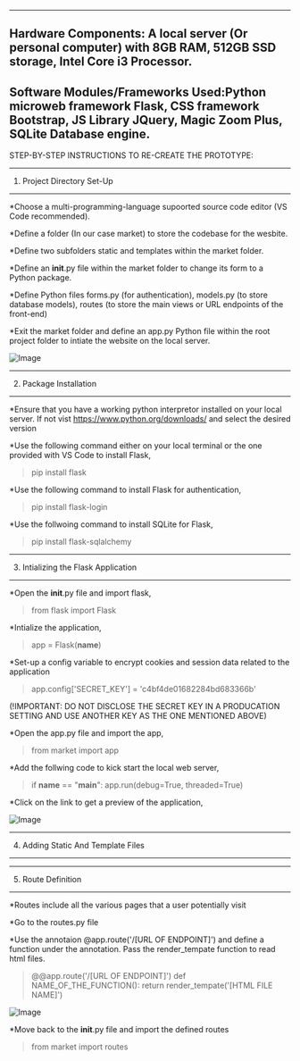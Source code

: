 -------------------------------------------------------------------------------------------------------------------------------------------------------
Hardware Components: A local server (Or personal computer) with 8GB RAM, 512GB SSD storage, Intel Core i3 Processor.
-------------------------------------------------------------------------------------------------------------------------------------------------------
Software Modules/Frameworks Used:Python microweb framework Flask, CSS framework Bootstrap, JS Library JQuery, Magic Zoom Plus, SQLite Database engine.
--------------------------------------------------------------------------------------------------------------------------------------------------------




STEP-BY-STEP INSTRUCTIONS TO RE-CREATE THE PROTOTYPE:

--------------------------------------------------------------------------------------------------------------------------------------------------------------
1. Project Directory Set-Up
---------------------------------------------------------------------------------------------------------------------------------------------------------------
*Choose a multi-programming-language supoorted source code editor (VS Code recommended).

*Define a folder (In our case market) to store the codebase for the wesbite.

*Define two subfolders static and templates within the market folder.

*Define an __init__.py file within the market folder to change its form to a Python package.

*Define Python files forms.py (for authentication), models.py (to store database models), routes (to store the main views or URL endpoints of the front-end)

*Exit the market folder and define an app.py Python file within the root project folder to intiate the website on the local server.

![Image](https://user-images.githubusercontent.com/102164507/177009387-c1d5757a-294d-4071-9894-083909e886fc.PNG)


---------------------------------------------------------------------------------------------------------------------------------------------------------------
2. Package Installation
---------------------------------------------------------------------------------------------------------------------------------------------------------------
*Ensure that you have a working python interpretor installed on your local server. If not vist https://www.python.org/downloads/ and select the desired version

*Use the following command either on your local terminal or the one provided with VS Code to install Flask,
>pip install flask

*Use the following command to install Flask for authentication,
>pip install flask-login

*Use the follwoing command to install SQLite for Flask,
>pip install flask-sqlalchemy

---------------------------------------------------------------------------------------------------------------------------------------------------------------
3. Intializing the Flask Application
---------------------------------------------------------------------------------------------------------------------------------------------------------------
*Open the __init__.py file and import flask,
>from flask import Flask

*Intialize the application,
>app = Flask(__name__)

*Set-up a config variable to encrypt cookies and session data related to the application
>app.config['SECRET_KEY'] = 'c4bf4de01682284bd683366b' 

(!IMPORTANT: DO NOT DISCLOSE THE SECRET KEY IN A PRODUCATION SETTING AND USE ANOTHER KEY AS THE ONE MENTIONED ABOVE)

*Open the app.py file and import the app,
>from market import app

*Add the follwing code to kick start the local web server,

>if __name__ == "__main__":
>    app.run(debug=True, threaded=True)

*Click on the link to get a preview of the application,

![Image](https://user-images.githubusercontent.com/102164507/177009301-22d02cf2-1792-4f59-b695-7f13ae83e5ff.PNG)

--------------------------------------------------------------------------------------------------------------------------------------------------------------

4. Adding Static And Template Files

--------------------------------------------------------------------------------------------------------------------------------------------------------------



--------------------------------------------------------------------------------------------------------------------------------------------------------------

5. Route Definition

--------------------------------------------------------------------------------------------------------------------------------------------------------------

*Routes include all the various pages that a user potentially visit

*Go to the routes.py file

*Use the annotaion @app.route('/[URL OF ENDPOINT]') and define a function under the annotation. Pass the render_tempate function to read html files.

>@@app.route('/[URL OF ENDPOINT]') 
>def NAME_OF_THE_FUNCTION():
>    return render_tempate('[HTML FILE NAME]')  

![Image](https://user-images.githubusercontent.com/102164507/177010920-ee8d0857-c605-4076-ba1e-6e497a73eaf1.PNG
)



*Move back to the __init__.py file and import the defined routes

>from market import routes